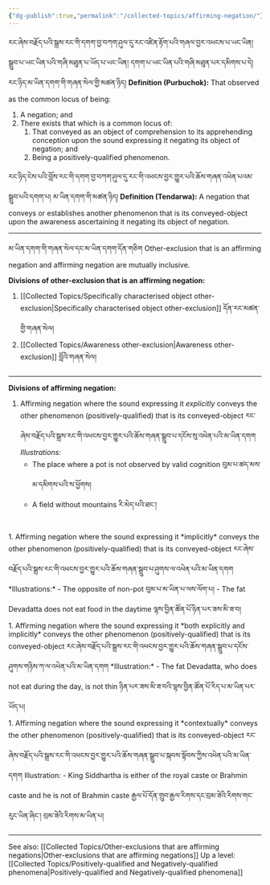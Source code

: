 ```yaml
---
{"dg-publish":true,"permalink":"/collected-topics/affirming-negation/"}
---
```


རང་ཞེས་བརྗོད་པའི་སྒྲས་རང་གི་དགག་བྱ་བཀག་ཤུལ་དུ་རང་འཛིན་རྟོག་པའི་གཞལ་བྱར་འཕངས་པ་ཡང་ཡིན། སྒྲུབ་པ་ཡང་ཡིན་པའི་གཞི་མཐུན་པ་ཡོད་པ་ཡང་ཡིན། དགག་པ་ཡང་ཡིན་པའི་གཞི་མཐུན་པར་དམིགས་པ་དེ། རང་ཉིད་མ་ཡིན་དགག་གི་གཞན་སེལ་གྱི་མཚན་ཉིད།
**Definition (Purbuchok):** That observed as the common locus of being:
1. A negation; and
2. There exists that which is a common locus of:
	1. That conveyed as an object of comprehension to its apprehending conception upon the sound expressing it negating its object of negation; and
	2. Being a positively-qualified phenomenon.

རང་ཉིད་ངེས་པའི་བློས་རང་གི་དགག་བྱ་བཀག་ཤུལ་དུ་རང་གི་འཕངས་བྱར་གྱུར་པའི་ཆོས་གཞན་འཕེན་པའམ་སྒྲུབ་པའི་དགག་པ། མ་ཡིན་དགག་གི་མཚན་ཉིད།
**Definition (Tendarwa):** A negation that conveys or establishes another phenomenon that is its conveyed-object upon the awareness ascertaining it negating its object of negation.

---
མ་ཡིན་དགག་གི་གཞན་སེལ་དང་མ་ཡིན་དགག་དོན་གཅིག
Other-exclusion that is an affirming negation and affirming negation are mutually inclusive.

**Divisions of other-exclusion that is an affirming negation:**
1. [[Collected Topics/Specifically characterised object other-exclusion\|Specifically characterised object other-exclusion]] དོན་རང་མཚན་གྱི་གཞན་སེལ།
2. [[Collected Topics/Awareness other-exclusion\|Awareness other-exclusion]] བློའི་གཞན་སེལ།

---
**Divisions of affirming negation:**
1. Affirming negation where the sound expressing it *explicitly* conveys the other phenomenon (positively-qualified) that is its conveyed-object
   རང་ཞེས་བརྗོད་པའི་སྒྲས་རང་གི་འཕངས་བྱར་གྱུར་པའི་ཆོས་གཞན་སྒྲུབ་པ་དངོས་སུ་འཕེན་པའི་མ་ཡིན་དགག
   *Illustrations:*
   - The place where a pot is not observed by valid cognition བུམ་པ་ཚད་མས་མ་དམིགས་པའི་ས་ཕྱོགས།
   - A field without mountains རི་མེད་པའི་ཐང་།
<br>
1. Affirming negation where the sound expressing it *implicitly* conveys the other phenomenon (positively-qualified) that is its conveyed-object
   རང་ཞེས་བརྗོད་པའི་སྒྲས་རང་གི་འཕངས་བྱར་གྱུར་པའི་ཆོས་གཞན་སྒྲུབ་པ་ཤུགས་ལ་འཕེན་པའི་མ་ཡིན་དགག
   *Illustrations:*
   - The opposite of non-pot བུམ་པ་མ་ཡིན་པ་ལས་ལོག་པ།
   - The fat Devadatta does not eat food in the daytime ལྷས་བྱིན་ཚོན་པོ་ཉིན་པར་ཟས་མི་ཟ་བ།
<br>
1. Affirming negation where the sound expressing it *both explicitly and implicitly* conveys the other phenomenon (positively-qualified) that is its conveyed-object
   རང་ཞེས་བརྗོད་པའི་སྒྲས་རང་གི་འཕངས་བྱར་གྱུར་པའི་ཆོས་གཞན་སྒྲུབ་པ་དངོས་ཤུགས་གཉིས་ཀ་ལ་འཕེན་པའི་མ་ཡིན་དགག
   *Illustration:*
   - The fat Devadatta, who does not eat during the day, is not thin 
     ཉིན་པར་ཟས་མི་ཟ་བའི་ལྷས་བྱིན་ཚོན་པོ་རིད་པ་མ་ཡིན་པར་ཡོད་པ།
<br>
1. Affirming negation where the sound expressing it *contextually* conveys the other phenomenon (positively-qualified) that is its conveyed-object
   རང་ཞེས་བརྗོད་པའི་སྒྲས་རང་གི་འཕངས་བྱར་གྱུར་པའི་ཆོས་གཞན་སྒྲུབ་པ་སྐབས་སྟོབས་ཀྱིས་འཕེན་པའི་མ་ཡིན་དགག
   Illustration:
   - King Siddhartha is either of the royal caste or Brahmin caste and he is not of Brahmin caste
     རྒྱལ་པོ་དོན་གྲུབ་རྒྱལ་རིགས་དང་བྲམ་ཟེའི་རིགས་གང་རུང་ཡིན་ཞིང་། བྲམ་ཟེའི་རིགས་མ་ཡིན་པ།


---
See also: [[Collected Topics/Other-exclusions that are affirming negations\|Other-exclusions that are affirming negations]]
Up a level: [[Collected Topics/Positively-qualified and Negatively-qualified phenomena\|Positively-qualified and Negatively-qualified phenomena]]